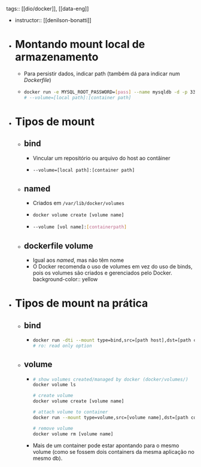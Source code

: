 tags:: [[dio/docker]], [[data-eng]]

- instructor:: [[denilson-bonatti]]
- # Montando mount local de armazenamento
	- Para persistir dados, indicar path (também dá para indicar num *Dockerfile*)
	- ```bash
	  docker run -e MYSQL_ROOT_PASSWORD=[pass] --name mysqldb -d -p 3306:3306 --volume=/data/mysqldb:/var/lib/mysql mysql
	  # --volume=[local path]:[container path]
	  ```
- # Tipos de mount
	- ## bind
		- Vincular um repositório ou arquivo do host ao contâiner
		- ```bash
		  --volume=[local path]:[container path]
		  ```
	- ## named
		- Criados em `/var/lib/docker/volumes`
		- ```bash
		  docker volume create [volume name]
		  ```
		- ```bash
		  --volume [vol name]:[containerpath]
		  ```
	- ## dockerfile volume
		- Igual aos *named*, mas não têm nome
		- O Docker recomenda o uso de volumes em vez do uso de binds, pois os volumes são criados e gerenciados pelo Docker.
		  background-color:: yellow
- # Tipos de mount na prática
	- ## bind
		- ```bash
		  docker run -dti --mount type=bind,src=[path host],dst=[path container],ro ubuntu
		  # ro: read only option
		  ```
	- ## volume
		- ```bash
		  # show volumes created/managed by docker (docker/volumes/)
		  docker volume ls
		  
		  # create volume
		  docker volume create [volume name]
		  
		  # attach volume to container
		  docker run --mount type=volume,src=[volume name],dst=[path container] ubuntu
		  
		  # remove volume
		  docker volume rm [volume name]
		  ```
		- Mais de um container pode estar apontando para o mesmo volume (como se fossem dois containers da mesma aplicação no mesmo db).